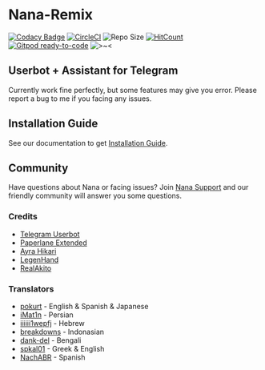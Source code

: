 # Nana-Remix

[![Codacy Badge](https://api.codacy.com/project/badge/Grade/d560b5d6cb1147f98c92a1201217d362)](https://app.codacy.com/manual/AmaanAhmed/Nana-Remix?utm_source=github.com&utm_medium=referral&utm_content=pokurt/Nana-Remix&utm_campaign=Badge_Grade_Dashboard) [![CircleCI](https://circleci.com/gh/pokurt/Nana-Remix.svg?style=svg)](https://circleci.com/gh/pokurt/Nana-Remix) ![Repo Size](https://img.shields.io/github/repo-size/pokurt/Nana-Remix) [![HitCount](http://hits.dwyl.com/pokurt/Nana-Remix.svg)](http://hits.dwyl.com/pokurt/Nana-Remix) [![Gitpod ready-to-code](https://img.shields.io/badge/Gitpod-ready--to--code-blue?logo=gitpod)](https://gitpod.io/#https://github.com/pokurt/Nana-Remix) ![>~<](https://img.shields.io/badge/%3E~%3C-nyaaa~-purple)

## Userbot + Assistant for Telegram

Currently work fine perfectly, but some features may give you error. Please report a bug to me if you facing any issues.

## Installation Guide

See our documentation to get [Installation Guide](https://aman-a.gitbook.io/nana-remix).

## Community

Have questions about Nana or facing issues? Join [Nana Support](https://t.me/NanaBotSupport) and our friendly
community will answer you some questions.

### Credits

- [Telegram Userbot](https://github.com/RaphielGang/Telegram-UserBot)
- [Paperlane Extended](https://github.com/AvinashReddy3108/PaperplaneExtended)
- [Ayra Hikari](https://github.com/AyraHikari)
- [LegenHand](https://github.com/legenhand)
- [RealAkito](https://github.com/RealAkito)

### Translators

- [pokurt](https://github.com/pokurt) - English & Spanish & Japanese
- [iMat1n](https://github.com/iMat1n) - Persian
- [iiiiii1wepfj](https://github.com/iiiiii1wepfj) - Hebrew
- [breakdowns](https://github.com/breakdowns) - Indonasian
- [dank-del](https://github.com/dank-del) - Bengali
- [spkal01](https://github.com/spkal01) - Greek & English
- [NachABR](https://github.com/NachABR) - Spanish
